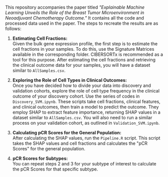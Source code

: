 This repository accompanies the paper titled *"Explainable Machine Learning Unveils the Role of the Breast Tumor Microenvironment in Neoadjuvant Chemotherapy Outcome."* It contains all the code and processed data used in the paper. The steps to recreate the results are as follows:

1) **Estimating Cell Fractions:**  
   Given the bulk gene expression profile, the first step is to estimate the cell fractions in your samples. To do this, use the Signature Matrices available in the corresponding folder. CIBERSORTx is recommended as a tool for this purpose. After estimating the cell fractions and retrieving the clinical outcome data for your samples, you will have a dataset similar to `AllSamples.csv`.

2) **Exploring the Role of Cell Types in Clinical Outcomes:**  
   Once you have decided how to divide your data into discovery and validation cohorts, explore the role of cell type frequency in the clinical outcome of your discovery cohort. Use the series of codes in `Discovery_SVM.ipynb`. These scripts take cell fractions, clinical features, and clinical outcomes, then train a model to predict the outcome. They employ SHAP to extract feature importance, returning SHAP values in a dataset similar to `AllSamples.csv`. You will also need to run a similar process on your validation cohort, as outlined in `Validation_SVM.ipynb`.

3) **Calculating pCR Scores for the General Population:**  
   After calculating the SHAP values, run the `Pipeline.R` script. This script takes the SHAP values and cell fractions and calculates the "pCR Scores" for the general population.

4) **pCR Scores for Subtypes:**  
   You can repeat steps 2 and 3 for your subtype of interest to calculate the pCR Scores for that specific subtype.
